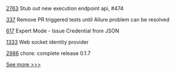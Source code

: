 
[2763](https://github.com/hyperledger/besu/pull/2763) Stub out new execution endpoint api, #474

[337](https://github.com/hyperledger/aries-agent-test-harness/pull/337) Remove PR triggered tests until Allure problem can be resolved

[617](https://github.com/hyperledger-labs/business-partner-agent/pull/617) Expert Mode - Issue Credential from JSON

[1333](https://github.com/hyperledger/cactus/pull/1333) Web socket identity provider

[2986](https://github.com/hyperledger/aries-framework-go/pull/2986) chore: complete release 0.1.7


[See more >>>](https://start-here.hyperledger.org/pull-requests)
